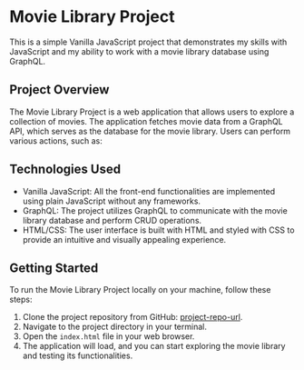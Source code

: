 # Movie Library Project

This is a simple Vanilla JavaScript project that demonstrates my skills with JavaScript and my ability to work with a movie library database using GraphQL.

## Project Overview

The Movie Library Project is a web application that allows users to explore a collection of movies. The application fetches movie data from a GraphQL API, which serves as the database for the movie library. Users can perform various actions, such as:

## Technologies Used

- Vanilla JavaScript: All the front-end functionalities are implemented using plain JavaScript without any frameworks.
- GraphQL: The project utilizes GraphQL to communicate with the movie library database and perform CRUD operations.
- HTML/CSS: The user interface is built with HTML and styled with CSS to provide an intuitive and visually appealing experience.

## Getting Started

To run the Movie Library Project locally on your machine, follow these steps:

1. Clone the project repository from GitHub: [project-repo-url](https://github.com/your-username/movie-library-project).
2. Navigate to the project directory in your terminal.
3. Open the `index.html` file in your web browser.
4. The application will load, and you can start exploring the movie library and testing its functionalities.
